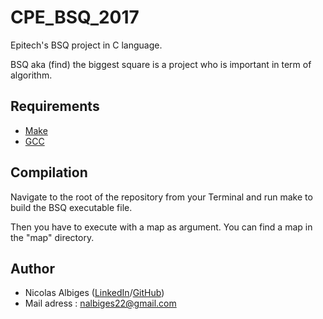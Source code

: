 # CPE_BSQ_2017


Epitech's BSQ project in C language.

BSQ aka (find) the biggest square is a project who is important in term of algorithm.

## Requirements

 * [Make](https://www.gnu.org/software/make//)
 * [GCC](https://gcc.gnu.org/)

## Compilation

Navigate to the root of the repository from your Terminal and run make to build the BSQ executable file.

Then you have to execute with a map as argument. You can find a map in the "map" directory.

## Author

* Nicolas Albiges ([LinkedIn](https://www.linkedin.com/in/nicolas-albiges/)/[GitHub](https://github.com/NicolasAlbiges))
* Mail adress : nalbiges22@gmail.com
